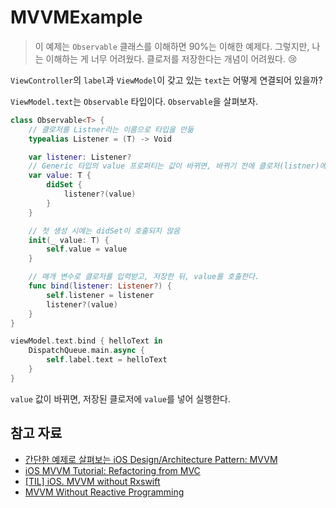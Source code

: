 # MVVMExample

> 이 예제는 `Observable` 클래스를 이해하면 90%는 이해한 예제다. 그렇지만, 나는 이해하는 게 너무 어려웠다. 클로저를 저장한다는 개념이 어려웠다. 😢

`ViewController`의 `label`과 `ViewModel`이 갖고 있는 `text`는 어떻게 연결되어 있을까?

`ViewModel.text`는 `Observable` 타입이다. `Observable`을 살펴보자.

```swift
class Observable<T> {
    // 클로저를 Listner라는 이름으로 타입을 만듦
    typealias Listener = (T) -> Void

    var listener: Listener?
    // Generic 타입의 value 프로퍼티는 값이 바뀌면, 바뀌기 전에 클로저(listner)에 값을 담아서 호출한다.
    var value: T {
        didSet {
            listener?(value)
        }
    }

    // 첫 생성 시에는 didSet이 호출되지 않음
    init(_ value: T) {
        self.value = value
    }

    // 매개 변수로 클로저를 입력받고, 저장한 뒤, value를 호출한다.
    func bind(listener: Listener?) {
        self.listener = listener
        listener?(value)
    }
}
```

```swift
viewModel.text.bind { helloText in
    DispatchQueue.main.async {
        self.label.text = helloText
    }
}
```

`value` 값이 바뀌면, 저장된 클로저에 `value`를 넣어 실행한다.


## 참고 자료

- [간단한 예제로 살펴보는 iOS Design/Architecture Pattern: MVVM](https://lena-chamna.netlify.app/post/ios_design_pattern_mvvm/#간단한-MVVM-예제)
- [iOS MVVM Tutorial: Refactoring from MVC](https://www.raywenderlich.com/6733535-ios-mvvm-tutorial-refactoring-from-mvc)
- [[TIL] iOS. MVVM without Rxswift](https://memohg.tistory.com/107)
- [MVVM Without Reactive Programming](https://riptutorial.com/ios/example/27354/mvvm-without-reactive-programming#example)
